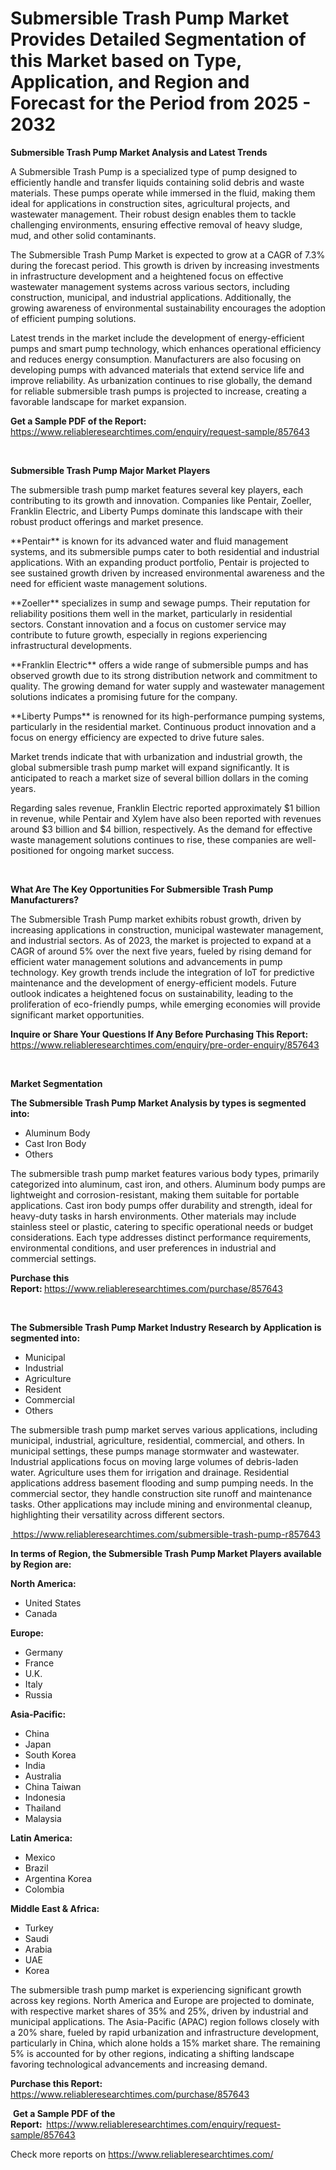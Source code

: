 <p><h1>Submersible Trash Pump Market Provides Detailed Segmentation of this Market based on Type, Application, and Region and Forecast for the Period from 2025 - 2032</h1></p><p><strong>Submersible Trash Pump Market Analysis and Latest Trends</strong></p>
<p><p>A Submersible Trash Pump is a specialized type of pump designed to efficiently handle and transfer liquids containing solid debris and waste materials. These pumps operate while immersed in the fluid, making them ideal for applications in construction sites, agricultural projects, and wastewater management. Their robust design enables them to tackle challenging environments, ensuring effective removal of heavy sludge, mud, and other solid contaminants.</p><p>The Submersible Trash Pump Market is expected to grow at a CAGR of 7.3% during the forecast period. This growth is driven by increasing investments in infrastructure development and a heightened focus on effective wastewater management systems across various sectors, including construction, municipal, and industrial applications. Additionally, the growing awareness of environmental sustainability encourages the adoption of efficient pumping solutions.</p><p>Latest trends in the market include the development of energy-efficient pumps and smart pump technology, which enhances operational efficiency and reduces energy consumption. Manufacturers are also focusing on developing pumps with advanced materials that extend service life and improve reliability. As urbanization continues to rise globally, the demand for reliable submersible trash pumps is projected to increase, creating a favorable landscape for market expansion.</p></p>
<p><strong>Get a Sample PDF of the Report:&nbsp;</strong> <a href="https://www.reliableresearchtimes.com/enquiry/request-sample/857643?utm_campaign=2277&utm_medium=2&utm_source=Github&utm_content=ia&utm_term=18022025&utm_id=submersible-trash-pump">https://www.reliableresearchtimes.com/enquiry/request-sample/857643</a></p>
<p>&nbsp;</p>
<p><strong>Submersible Trash Pump Major Market Players</strong></p>
<p><p>The submersible trash pump market features several key players, each contributing to its growth and innovation. Companies like Pentair, Zoeller, Franklin Electric, and Liberty Pumps dominate this landscape with their robust product offerings and market presence.</p><p>**Pentair** is known for its advanced water and fluid management systems, and its submersible pumps cater to both residential and industrial applications. With an expanding product portfolio, Pentair is projected to see sustained growth driven by increased environmental awareness and the need for efficient waste management solutions.</p><p>**Zoeller** specializes in sump and sewage pumps. Their reputation for reliability positions them well in the market, particularly in residential sectors. Constant innovation and a focus on customer service may contribute to future growth, especially in regions experiencing infrastructural developments.</p><p>**Franklin Electric** offers a wide range of submersible pumps and has observed growth due to its strong distribution network and commitment to quality. The growing demand for water supply and wastewater management solutions indicates a promising future for the company.</p><p>**Liberty Pumps** is renowned for its high-performance pumping systems, particularly in the residential market. Continuous product innovation and a focus on energy efficiency are expected to drive future sales.</p><p>Market trends indicate that with urbanization and industrial growth, the global submersible trash pump market will expand significantly. It is anticipated to reach a market size of several billion dollars in the coming years.</p><p>Regarding sales revenue, Franklin Electric reported approximately $1 billion in revenue, while Pentair and Xylem have also been reported with revenues around $3 billion and $4 billion, respectively. As the demand for effective waste management solutions continues to rise, these companies are well-positioned for ongoing market success.</p></p>
<p>&nbsp;</p>
<p><strong>What Are The Key Opportunities For Submersible Trash Pump Manufacturers?</strong></p>
<p><p>The Submersible Trash Pump market exhibits robust growth, driven by increasing applications in construction, municipal wastewater management, and industrial sectors. As of 2023, the market is projected to expand at a CAGR of around 5% over the next five years, fueled by rising demand for efficient water management solutions and advancements in pump technology. Key growth trends include the integration of IoT for predictive maintenance and the development of energy-efficient models. Future outlook indicates a heightened focus on sustainability, leading to the proliferation of eco-friendly pumps, while emerging economies will provide significant market opportunities.</p></p>
<p><strong>Inquire or Share Your Questions If Any Before Purchasing This Report:</strong> <a href="https://www.reliableresearchtimes.com/enquiry/pre-order-enquiry/857643?utm_campaign=2277&utm_medium=2&utm_source=Github&utm_content=ia&utm_term=18022025&utm_id=submersible-trash-pump">https://www.reliableresearchtimes.com/enquiry/pre-order-enquiry/857643</a></p>
<p>&nbsp;</p>
<p><strong>Market Segmentation</strong></p>
<p><strong>The Submersible Trash Pump Market Analysis by types is segmented into:</strong></p>
<p><ul><li>Aluminum Body</li><li>Cast Iron Body</li><li>Others</li></ul></p>
<p><p>The submersible trash pump market features various body types, primarily categorized into aluminum, cast iron, and others. Aluminum body pumps are lightweight and corrosion-resistant, making them suitable for portable applications. Cast iron body pumps offer durability and strength, ideal for heavy-duty tasks in harsh environments. Other materials may include stainless steel or plastic, catering to specific operational needs or budget considerations. Each type addresses distinct performance requirements, environmental conditions, and user preferences in industrial and commercial settings.</p></p>
<p><strong>Purchase this Report:&nbsp;</strong><a href="https://www.reliableresearchtimes.com/purchase/857643?utm_campaign=2277&utm_medium=2&utm_source=Github&utm_content=ia&utm_term=18022025&utm_id=submersible-trash-pump">https://www.reliableresearchtimes.com/purchase/857643</a></p>
<p>&nbsp;</p>
<p><strong>The Submersible Trash Pump Market Industry Research by Application is segmented into:</strong></p>
<p><ul><li>Municipal</li><li>Industrial</li><li>Agriculture</li><li>Resident</li><li>Commercial</li><li>Others</li></ul></p>
<p><p>The submersible trash pump market serves various applications, including municipal, industrial, agriculture, residential, commercial, and others. In municipal settings, these pumps manage stormwater and wastewater. Industrial applications focus on moving large volumes of debris-laden water. Agriculture uses them for irrigation and drainage. Residential applications address basement flooding and sump pumping needs. In the commercial sector, they handle construction site runoff and maintenance tasks. Other applications may include mining and environmental cleanup, highlighting their versatility across different sectors.</p></p>
<p><a href="https://www.reliableresearchtimes.com/submersible-trash-pump-r857643?utm_campaign=2277&utm_medium=2&utm_source=Github&utm_content=ia&utm_term=18022025&utm_id=submersible-trash-pump">&nbsp;https://www.reliableresearchtimes.com/submersible-trash-pump-r857643</a></p>
<p><strong>In terms of Region, the Submersible Trash Pump Market Players available by Region are:</strong></p>
<p>
    <p> <strong> North America: </strong>
        <ul>
            <li>United States</li>
            <li>Canada</li>
        </ul>
        </p> 
    <p> <strong> Europe: </strong>
        <ul>
            <li>Germany</li>
            <li>France</li>
            <li>U.K.</li>
            <li>Italy</li>
            <li>Russia</li>
        </ul>
        </p> 
    <p> <strong> Asia-Pacific: </strong>
        <ul>
            <li>China</li>
            <li>Japan</li>
            <li>South Korea</li>
            <li>India</li>
            <li>Australia</li>
            <li>China Taiwan</li>
            <li>Indonesia</li>
            <li>Thailand</li>
            <li>Malaysia</li>
        </ul>
        </p> 
    <p> <strong> Latin America: </strong>
        <ul>
            <li>Mexico</li>
            <li>Brazil</li>
            <li>Argentina Korea</li>
            <li>Colombia</li>
        </ul>
        </p> 
    <p> <strong> Middle East & Africa: </strong>
        <ul>
            <li>Turkey</li>
            <li>Saudi</li>
            <li>Arabia</li>
            <li>UAE</li>
            <li>Korea</li>
        </ul>
    </p>
    </p>
<p><p>The submersible trash pump market is experiencing significant growth across key regions. North America and Europe are projected to dominate, with respective market shares of 35% and 25%, driven by industrial and municipal applications. The Asia-Pacific (APAC) region follows closely with a 20% share, fueled by rapid urbanization and infrastructure development, particularly in China, which alone holds a 15% market share. The remaining 5% is accounted for by other regions, indicating a shifting landscape favoring technological advancements and increasing demand.</p></p>
<p><strong>Purchase this Report: </strong><a href="https://www.reliableresearchtimes.com/purchase/857643?utm_campaign=2277&utm_medium=2&utm_source=Github&utm_content=ia&utm_term=18022025&utm_id=submersible-trash-pump">https://www.reliableresearchtimes.com/purchase/857643</a></p>
<p>&nbsp;<strong>Get a Sample PDF of the Report:&nbsp;&nbsp;</strong><a href="https://www.reliableresearchtimes.com/enquiry/request-sample/857643?utm_campaign=2277&utm_medium=2&utm_source=Github&utm_content=ia&utm_term=18022025&utm_id=submersible-trash-pump">https://www.reliableresearchtimes.com/enquiry/request-sample/857643</a></p>
<p><strong></strong></p>
<p>Check more reports on <a href="https://www.reliableresearchtimes.com/?utm_campaign=2277&utm_medium=2&utm_source=Github&utm_content=ia&utm_term=18022025&utm_id=submersible-trash-pump">https://www.reliableresearchtimes.com/</a></p>